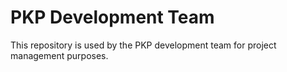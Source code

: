 # PKP Development Team

This repository is used by the PKP development team for project management purposes.
